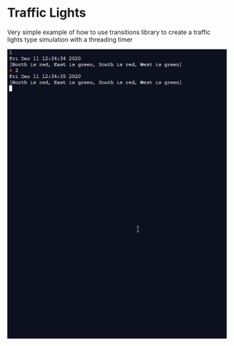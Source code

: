 # Traffic Lights

Very simple example of how to use transitions library to create a traffic lights type simulation with a threading timer

![](TrafficLights.gif)
